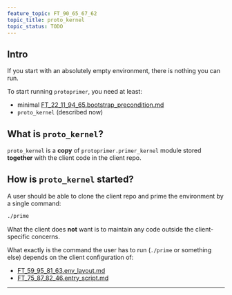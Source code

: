 ```yaml
---
feature_topic: FT_90_65_67_62
topic_title: proto_kernel
topic_status: TODO
---
```


## Intro

If you start with an absolutely empty environment, there is nothing you can run.

To start running `protoprimer`, you need at least:
*   minimal [FT_22_11_94_65.bootstrap_precondition.md][FT_22_11_94_65.bootstrap_precondition.md]
*   `proto_kernel` (described now)

## What is `proto_kernel`?

`proto_kernel` is a **copy** of `protoprimer.primer_kernel` module
stored **together** with the client code in the client repo.

## How is `proto_kernel` started?

A user should be able to clone the client repo and prime the environment by a single command:

```sh
./prime
```

What the client does **not** want is to maintain any code outside the client-specific concerns.

What exactly is the command the user has to run (`./prime` or something else)
depends on the client configuration of:
*   [FT_59_95_81_63.env_layout.md][FT_59_95_81_63.env_layout.md]
*   [FT_75_87_82_46.entry_script.md][FT_75_87_82_46.entry_script.md]

---

[FT_22_11_94_65.bootstrap_precondition.md]: FT_22_11_94_65.bootstrap_precondition.md
[FT_90_65_67_62.proto_kernel.md]: FT_90_65_67_62.proto_kernel.md
[FT_59_95_81_63.env_layout.md]: FT_59_95_81_63.env_layout.md
[FT_75_87_82_46.entry_script.md]: FT_75_87_82_46.entry_script.md
[proto_kernel_file]: ../../cmd/proto_kernel.py
